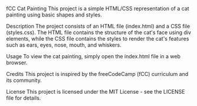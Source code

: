 fCC Cat Painting
This project is a simple HTML/CSS representation of a cat painting using basic shapes and styles.

Description
The project consists of an HTML file (index.html) and a CSS file (styles.css). The HTML file contains the structure of the cat's face using div elements, while the CSS file contains the styles to render the cat's features such as ears, eyes, nose, mouth, and whiskers.

Usage
To view the cat painting, simply open the index.html file in a web browser.

Credits
This project is inspired by the freeCodeCamp (fCC) curriculum and its community.

License
This project is licensed under the MIT License - see the LICENSE file for details.
